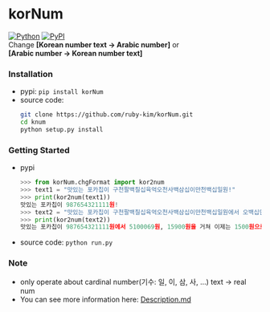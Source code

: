 # korNum

[![Python](https://img.shields.io/pypi/pyversions/korNum.svg?style=plastic)](https://badge.fury.io/py/korNum)
[![PyPI](https://badge.fury.io/py/korNum.svg)](https://badge.fury.io/py/korNum)  
Change **[Korean number text -> Arabic number]** or<br>
**[Arabic number -> Korean number text]**

### Installation

- pypi: `pip install korNum`
- source code:
  ```bash
  git clone https://github.com/ruby-kim/korNum.git
  cd knum
  python setup.py install
  ```

### Getting Started

- pypi
  ```python
  >>> from korNum.chgFormat import kor2num
  >>> text1 = "맛있는 포카칩이 구천팔백칠십육억오천사백삼십이만천백십일원!"
  >>> print(kor2num(text1))
  맛있는 포카칩이 987654321111원!
  >>> text2 = "맛있는 포카칩이 구천팔백칠십육억오천사백삼십이만천백십일원에서 오백십만육십구원, 만오천구백원을 거쳐 이제는 천오백원으로!"
  >>> print(kor2num(text2))
  맛있는 포카칩이 987654321111원에서 5100069원, 15900원을 거쳐 이제는 1500원으로!
  ```
- source code:
  `python run.py`

### Note

- only operate about cardinal number(기수: 일, 이, 삼, 사, ...) text -> real num
- You can see more information here: [Description.md](https://github.com/study-ai-data/korNum/blob/master/Description.md)
